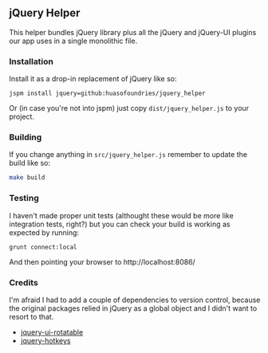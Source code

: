 
## jQuery Helper

This helper bundles jQuery library plus all the jQuery and jQuery-UI plugins our app uses
 in a single monolithic file. 

### Installation

Install it as a drop-in replacement of jQuery like so:

```
jspm install jquery=github:huasofoundries/jquery_helper
```

Or (in case you're not into jspm) just copy `dist/jquery_helper.js` to your project.


### Building

If you change anything in `src/jquery_helper.js` remember to update the build like so:


```sh
make build
```


### Testing

I haven't made proper unit tests (althought these would be more like integration tests, 
right?) but you can check your build is working as expected by running:

```
grunt connect:local
```

And then pointing your browser to http://localhost:8086/



### Credits

I'm afraid I had to add a couple of dependencies to version control, 
because the original packages relied in jQuery as a global object and
I didn't want to resort to that.

- [jquery-ui-rotatable](https://github.com/godswearhats/jquery-ui-rotatable)
- [jquery-hotkeys](https://github.com/tzuryby/jquery.hotkeys)

